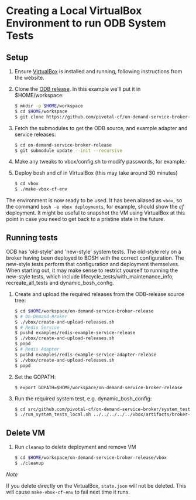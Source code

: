 # Creating a Local VirtualBox Environment to run ODB System Tests

## Setup

1. Ensure [VirtualBox](https://www.virtualbox.org/wiki/Downloads) is installed
   and running, following instructions from the website.

1. Clone the [ODB release](https://github.com/pivotal-cf/on-demand-service-broker-release).
   In this example we'll put it in $HOME/workspace:
    ```bash
    $ mkdir -p $HOME/workspace
    $ cd $HOME/workspace
    $ git clone https://github.com/pivotal-cf/on-demand-service-broker-release
    ```

1. Fetch the submodules to get the ODB source, and example adapter and service releases:
    ```bash
    $ cd on-demand-service-broker-release
    $ git submodule update --init --recursive
    ```

1. Make any tweaks to vbox/config.sh to modify passwords, for example.

1. Deploy bosh and cf in VirtualBox (this may take around 30 minutes)
    ```bash
    $ cd vbox
    $ ./make-vbox-cf-env
    ```
The environment is now ready to be used. It has been aliased as `vbox`, so the
command `bosh -e vbox deployments`, for example, should show the *cf* deployment.
It might be useful to snapshot the VM using VirtualBox at this point in case
you need to get back to a pristine state in the future.

## Running tests

ODB has 'old-style' and 'new-style' system tests. The old-style rely on a broker having
been deployed to BOSH with the correct configuration. The new-style tests perform that configuration
and deployment themselves. When starting out, it may make sense to restrict yourself to running
the new-style tests, which include lifecycle_tests/with_maintenance_info, recreate_all_tests and
dynamic_bosh_config.

1. Create and upload the required releases from the ODB-release source tree:
    ```bash
    $ cd $HOME/workspace/on-demand-service-broker-release
    $ # On-Demand-Broker
    $ ./vbox/create-and-upload-releases.sh
    $ # Redis Service
    $ pushd examples/redis-example-service-release
    $ ./vbox/create-and-upload-releases.sh
    $ popd
    $ # Redis Adapter
    $ pushd examples/redis-example-service-adapter-release
    $ ./vbox/create-and-upload-releases.sh
    $ popd
    ```

1. Set the GOPATH:
    ```
    $ export GOPATH=$HOME/workspace/on-demand-service-broker-release
    ```

1. Run the required system test, e.g. dynamic_bosh_config:
    ```bash
    $ cd src/github.com/pivotal-cf/on-demand-service-broker/system_tests
    $ ./run_system_tests_local.sh ../../../../../vbox/artifacts/broker-deployment-vars.yml dynamic_bosh_config
    ```

## Delete VM

1. Run `cleanup` to delete deployment and remove VM
    ```bash
    $ cd $HOME/workspace/on-demand-service-broker-release/vbox
    $ ./cleanup
    ```

*Note*

If you delete directly on the VirtualBox, `state.json` will not be deleted. This will cause `make-vbox-cf-env` to fail next time it runs.
